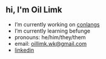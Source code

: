 ## hi, I'm Oil Limk
- I’m currently working on [conlangs](https://oil-limk.github.io/zConlangs/)
- I’m currently learning befunge
- pronouns: he/him/they/them
- email: <oillimk.wk@gmail.com>
- [linkedin](https://www.linkedin.com/in/oil-limk/)
